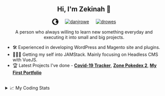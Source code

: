 <h2 align="center">Hi, I'm Zekinah 👋</h2>
<p align="center">
<a href="https://www.zekinahlecaros.com/" target="blank"><img align="center" src=https://raw.githubusercontent.com/iconic/open-iconic/master/svg/globe.svg alt="zekinalecaros.com" height="20" width="20" /></a>
&emsp;
<a href="https://ph.linkedin.com/in/zekinah" target="blank"><img align="center" src=https://cdn.jsdelivr.net/npm/simple-icons@3.0.1/icons/linkedin.svg alt="danjrowe" height="20" width="20" /></a>
  &emsp;
<a href="https://profiles.wordpress.org/zekinah/" target="blank"><img align="center" src=https://cdn.jsdelivr.net/npm/simple-icons@3.0.1/icons/wordpress.svg alt="drowes" height="20" width="20" /></a>
</p>
<p align="center">
A person who always willing to learn new something everyday and executing it into small and big projects.
</p>

- 🛠 Experienced in developing WordPress and Magento site and plugins.
- 👩🏻‍💻 Getting my self into JAMStack. Mainly focusing on Headless CMS with VueJS.
- 🏆 Latest Projects I've done - **[Covid-19 Tracker](https://github.com/zekinah/pandemiccovid-19)**, **[Zone Pokedex 2](https://github.com/zekinah/zone-pokedex2)**, **[My First Portfolio](https://github.com/zekinah/iamzekinah)** 
<br><br>

<details>
    <summary>📈 My Coding Stats</summary>
<!--START_SECTION:waka-->

**I'm an Early 🐤** 

```text
🌞 Morning    50 commits     ██░░░░░░░░░░░░░░░░░░░░░░░   9.67% 
🌆 Daytime    282 commits    █████████████░░░░░░░░░░░░   54.55% 
🌃 Evening    170 commits    ████████░░░░░░░░░░░░░░░░░   32.88% 
🌙 Night      15 commits     ░░░░░░░░░░░░░░░░░░░░░░░░░   2.9%

```
📅 **I'm Most Productive on Friday** 

```text
Monday       76 commits     ███░░░░░░░░░░░░░░░░░░░░░░   14.7% 
Tuesday      70 commits     ███░░░░░░░░░░░░░░░░░░░░░░   13.54% 
Wednesday    84 commits     ████░░░░░░░░░░░░░░░░░░░░░   16.25% 
Thursday     81 commits     ████░░░░░░░░░░░░░░░░░░░░░   15.67% 
Friday       85 commits     ████░░░░░░░░░░░░░░░░░░░░░   16.44% 
Saturday     67 commits     ███░░░░░░░░░░░░░░░░░░░░░░   12.96% 
Sunday       54 commits     ██░░░░░░░░░░░░░░░░░░░░░░░   10.44%

```


📊 **This Week I Spent My Time On** 

```text
💬 Programming Languages: 
YAML                     27 mins             ██████████████████████░░░   88.18% 
Markdown                 3 mins              ███░░░░░░░░░░░░░░░░░░░░░░   11.82%

```

**I Mostly Code in PHP** 

```text
PHP                      21 repos            █████████████░░░░░░░░░░░░   52.5% 
JavaScript               5 repos             ███░░░░░░░░░░░░░░░░░░░░░░   12.5% 
HTML                     5 repos             ███░░░░░░░░░░░░░░░░░░░░░░   12.5% 
CSS                      5 repos             ███░░░░░░░░░░░░░░░░░░░░░░   12.5% 
Vue                      4 repos             ██░░░░░░░░░░░░░░░░░░░░░░░   10.0%

```



<!--END_SECTION:waka-->
</details>
